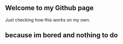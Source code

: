 ## Welcome to my Github page

Just checking how this works on my own.
## because im bored and nothing to do

